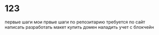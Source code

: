 # 123
первые шаги
мои првые шаги по репозитарию
требуется по
сайт написать
разработать макет
купить домен
наладить учет с блокчейн
